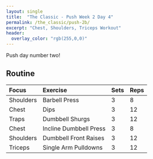 ```yaml
---
layout: single
title:  "The Classic - Push Week 2 Day 4"
permalink: /the_classic/push-2b/
excerpt: "Chest, Shoulders, Triceps Workout"
header:
  overlay_color: "rgb(255,0,0)"
---
```

Push day number two!

## Routine

| Focus | Exercise | Sets | Reps |
|:-|:-|:-|:-|
|Shoulders|Barbell Press|3|8|
|Chest|Dips|3|12|
|Traps|Dumbbell Shurgs|3|12|
|Chest|Incline Dumbbell Press|3|8|
|Shoulders|Dumbbell Front Raises|3|12|
|Triceps|Single Arm Pulldowns|3|12|
